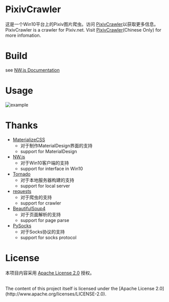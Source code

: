 # PixivCrawler

这是一个Win10平台上的Pixiv图片爬虫。访问 [PixivCrawler]()以获取更多信息。<br>
PixivCrawler is a crawler for Pixiv.net. Visit [PixivCrawler]()(Chinese Only) for more infomation.

# Build
see [NW.js Documentation](http://docs.nwjs.io/en/latest/For%20Users/Getting%20Started/)

# Usage

![example](1.gif)


# Thanks

- [MaterializeCSS](http://materializecss.com)
    - 对于制作MaterialDesign界面的支持
    - support for MaterialDesign
- [NW.js](https://nwjs.io/)
    - 对于Win10客户端的支持
    - support for interface in Win10
- [Tornado](http://www.tornadoweb.org/en/stable/)
    - 对于本地服务器构建的支持
    - support for local server
- [requests](https://github.com/requests/requests)
    - 对于爬虫的支持
    - support for crawler
- [BeautifulSoup4](https://www.crummy.com/software/BeautifulSoup/)
    - 对于页面解析的支持
    - support for page parse
- [PySocks](https://github.com/Anorov/PySocks)
    - 对于Socks协议的支持
    - support for socks protocol

# License

本项目内容采用 [Apache License 2.0](http://www.apache.org/licenses/LICENSE-2.0) 授权。

<br>
The content of this project itself is licensed under the [Apache License 2.0](http://www.apache.org/licenses/LICENSE-2.0).

